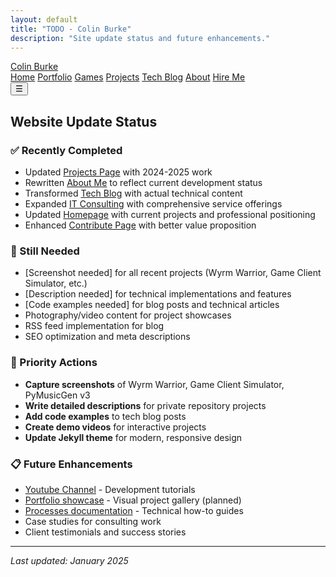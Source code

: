 ```yaml
---
layout: default
title: "TODO - Colin Burke"
description: "Site update status and future enhancements."
---
```


<nav class="top-nav">
  <div class="nav-container">
    <a href="/" class="logo">Colin Burke</a>
    <div class="nav-links">
      <a href="/">Home</a>
      <a href="/portfolio.html">Portfolio</a>
      <a href="/games.html">Games</a>
      <a href="/projects.html">Projects</a>
      <a href="/techblog.html">Tech Blog</a>
      <a href="/aboutme.html">About</a>
      <a href="/itconsulting.html">Hire Me</a>
    </div>
    <button class="mobile-menu-toggle">☰</button>
  </div>
</nav>

## Website Update Status

### ✅ Recently Completed
* Updated [Projects Page](./projects.md) with 2024-2025 work
* Rewritten [About Me](./aboutme.md) to reflect current development status  
* Transformed [Tech Blog](./techblog.md) with actual technical content
* Expanded [IT Consulting](./itconsulting.md) with comprehensive service offerings
* Updated [Homepage](./index.md) with current projects and professional positioning
* Enhanced [Contribute Page](./contribute.md) with better value proposition

### 🔄 Still Needed
* [Screenshot needed] for all recent projects (Wyrm Warrior, Game Client Simulator, etc.)
* [Description needed] for technical implementations and features
* [Code examples needed] for blog posts and technical articles
* Photography/video content for project showcases
* RSS feed implementation for blog
* SEO optimization and meta descriptions

### 🎯 Priority Actions
* **Capture screenshots** of Wyrm Warrior, Game Client Simulator, PyMusicGen v3
* **Write detailed descriptions** for private repository projects
* **Add code examples** to tech blog posts
* **Create demo videos** for interactive projects
* **Update Jekyll theme** for modern, responsive design

### 📋 Future Enhancements
* [Youtube Channel](https://www.youtube.com/channel/UCXkAWjxCmiZkfVocLP7sbNg) - Development tutorials
* [Portfolio showcase](./portfolio.md) - Visual project gallery (planned)
* [Processes documentation](./processes.md) - Technical how-to guides
* Case studies for consulting work
* Client testimonials and success stories

---

*Last updated: January 2025*
